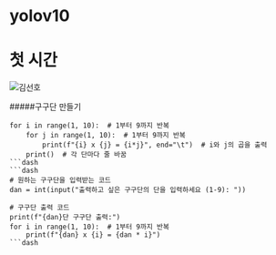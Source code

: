 # yolov10
# 첫 시간 
![김선호](https://github.com/user-attachments/assets/a762d60d-182d-493e-91ac-1102f284fe59)



#####구구단 만들기
```dash
for i in range(1, 10):  # 1부터 9까지 반복
    for j in range(1, 10):  # 1부터 9까지 반복
        print(f"{i} x {j} = {i*j}", end="\t")  # i와 j의 곱을 출력
    print()  # 각 단마다 줄 바꿈
```dash
```dash
# 원하는 구구단을 입력받는 코드
dan = int(input("출력하고 싶은 구구단의 단을 입력하세요 (1-9): "))

# 구구단 출력 코드
print(f"{dan}단 구구단 출력:")
for i in range(1, 10):  # 1부터 9까지 반복
    print(f"{dan} x {i} = {dan * i}")
```dash
